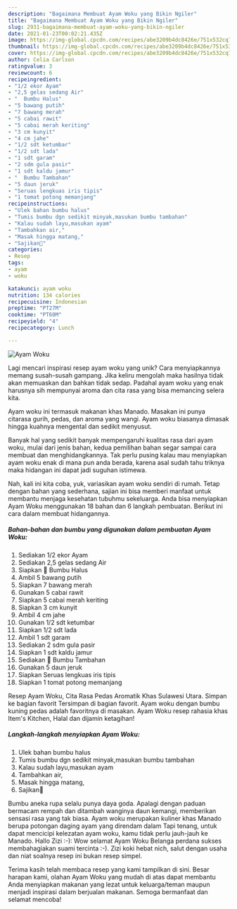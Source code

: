 ```yaml
---
description: "Bagaimana Membuat Ayam Woku yang Bikin Ngiler"
title: "Bagaimana Membuat Ayam Woku yang Bikin Ngiler"
slug: 2931-bagaimana-membuat-ayam-woku-yang-bikin-ngiler
date: 2021-01-23T00:02:21.435Z
image: https://img-global.cpcdn.com/recipes/abe3209b4dc8426e/751x532cq70/ayam-woku-foto-resep-utama.jpg
thumbnail: https://img-global.cpcdn.com/recipes/abe3209b4dc8426e/751x532cq70/ayam-woku-foto-resep-utama.jpg
cover: https://img-global.cpcdn.com/recipes/abe3209b4dc8426e/751x532cq70/ayam-woku-foto-resep-utama.jpg
author: Celia Carlson
ratingvalue: 3
reviewcount: 6
recipeingredient:
- "1/2 ekor Ayam"
- "2,5 gelas sedang Air"
- "  Bumbu Halus"
- "5 bawang putih"
- "7 bawang merah"
- "5 cabai rawit"
- "5 cabai merah keriting"
- "3 cm kunyit"
- "4 cm jahe"
- "1/2 sdt ketumbar"
- "1/2 sdt lada"
- "1 sdt garam"
- "2 sdm gula pasir"
- "1 sdt kaldu jamur"
- "  Bumbu Tambahan"
- "5 daun jeruk"
- "Seruas lengkuas iris tipis"
- "1 tomat potong memanjang"
recipeinstructions:
- "Ulek bahan bumbu halus"
- "Tumis bumbu dgn sedikit minyak,masukan bumbu tambahan"
- "Kalau sudah layu,masukan ayam"
- "Tambahkan air,"
- "Masak hingga matang,"
- "Sajikan💖"
categories:
- Resep
tags:
- ayam
- woku

katakunci: ayam woku 
nutrition: 134 calories
recipecuisine: Indonesian
preptime: "PT27M"
cooktime: "PT60M"
recipeyield: "4"
recipecategory: Lunch

---
```



![Ayam Woku](https://img-global.cpcdn.com/recipes/abe3209b4dc8426e/751x532cq70/ayam-woku-foto-resep-utama.jpg)

Lagi mencari inspirasi resep ayam woku yang unik? Cara menyiapkannya memang susah-susah gampang. Jika keliru mengolah maka hasilnya tidak akan memuaskan dan bahkan tidak sedap. Padahal ayam woku yang enak harusnya sih mempunyai aroma dan cita rasa yang bisa memancing selera kita.

Ayam woku ini termasuk makanan khas Manado. Masakan ini punya citarasa gurih, pedas, dan aroma yang wangi. Ayam woku biasanya dimasak hingga kuahnya mengental dan sedikit menyusut.

Banyak hal yang sedikit banyak mempengaruhi kualitas rasa dari ayam woku, mulai dari jenis bahan, kedua pemilihan bahan segar sampai cara membuat dan menghidangkannya. Tak perlu pusing kalau mau menyiapkan ayam woku enak di mana pun anda berada, karena asal sudah tahu triknya maka hidangan ini dapat jadi suguhan istimewa.


Nah, kali ini kita coba, yuk, variasikan ayam woku sendiri di rumah. Tetap dengan bahan yang sederhana, sajian ini bisa memberi manfaat untuk membantu menjaga kesehatan tubuhmu sekeluarga. Anda bisa menyiapkan Ayam Woku menggunakan 18 bahan dan 6 langkah pembuatan. Berikut ini cara dalam membuat hidangannya.

<!--inarticleads1-->

##### Bahan-bahan dan bumbu yang digunakan dalam pembuatan Ayam Woku:

1. Sediakan 1/2 ekor Ayam
1. Sediakan 2,5 gelas sedang Air
1. Siapkan  💐 Bumbu Halus
1. Ambil 5 bawang putih
1. Siapkan 7 bawang merah
1. Gunakan 5 cabai rawit
1. Siapkan 5 cabai merah keriting
1. Siapkan 3 cm kunyit
1. Ambil 4 cm jahe
1. Gunakan 1/2 sdt ketumbar
1. Siapkan 1/2 sdt lada
1. Ambil 1 sdt garam
1. Sediakan 2 sdm gula pasir
1. Siapkan 1 sdt kaldu jamur
1. Sediakan  💐 Bumbu Tambahan
1. Gunakan 5 daun jeruk
1. Siapkan Seruas lengkuas iris tipis
1. Siapkan 1 tomat potong memanjang


Resep Ayam Woku, Cita Rasa Pedas Aromatik Khas Sulawesi Utara. Simpan ke bagian favorit Tersimpan di bagian favorit. Ayam woku dengan bumbu kuning pedas adalah favoritnya di masakan. Ayam Woku resep rahasia khas Item&#39;s Kitchen, Halal dan dijamin ketagihan! 

<!--inarticleads2-->

##### Langkah-langkah menyiapkan Ayam Woku:

1. Ulek bahan bumbu halus
1. Tumis bumbu dgn sedikit minyak,masukan bumbu tambahan
1. Kalau sudah layu,masukan ayam
1. Tambahkan air,
1. Masak hingga matang,
1. Sajikan💖


Bumbu aneka rupa selalu punya daya goda. Apalagi dengan paduan bermacam rempah dan ditambah wanginya daun kemangi, memberikan sensasi rasa yang tak biasa. Ayam woku merupakan kuliner khas Manado berupa potongan daging ayam yang direndam dalam Tapi tenang, untuk dapat mencicipi kelezatan ayam woku, kamu tidak perlu jauh-jauh ke Manado. Hallo Zizi :-): Wow selamat Ayam Woku Belanga perdana sukses membahagiakan suami tercinta :-). Zizi koki hebat nich, salut dengan usaha dan niat soalnya resep ini bukan resep simpel. 

Terima kasih telah membaca resep yang kami tampilkan di sini. Besar harapan kami, olahan Ayam Woku yang mudah di atas dapat membantu Anda menyiapkan makanan yang lezat untuk keluarga/teman maupun menjadi inspirasi dalam berjualan makanan. Semoga bermanfaat dan selamat mencoba!
